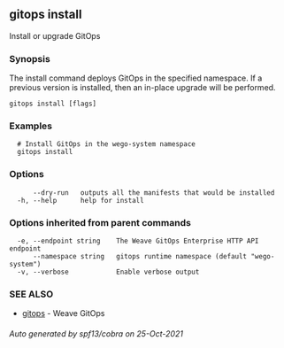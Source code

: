 ## gitops install

Install or upgrade GitOps

### Synopsis

The install command deploys GitOps in the specified namespace.
If a previous version is installed, then an in-place upgrade will be performed.

```
gitops install [flags]
```

### Examples

```
  # Install GitOps in the wego-system namespace
  gitops install
```

### Options

```
      --dry-run   outputs all the manifests that would be installed
  -h, --help      help for install
```

### Options inherited from parent commands

```
  -e, --endpoint string    The Weave GitOps Enterprise HTTP API endpoint
      --namespace string   gitops runtime namespace (default "wego-system")
  -v, --verbose            Enable verbose output
```

### SEE ALSO

* [gitops](gitops.md)	 - Weave GitOps

###### Auto generated by spf13/cobra on 25-Oct-2021
